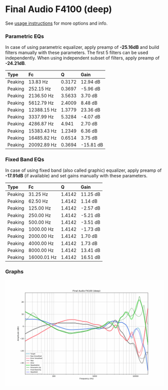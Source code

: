 # Final Audio F4100 (deep)
See [usage instructions](https://github.com/jaakkopasanen/AutoEq#usage) for more options and info.

### Parametric EQs
In case of using parametric equalizer, apply preamp of **-25.16dB** and build filters manually
with these parameters. The first 5 filters can be used independently.
When using independent subset of filters, apply preamp of **-24.21dB**.

| Type    | Fc          |      Q | Gain      |
|:--------|:------------|:-------|:----------|
| Peaking | 13.83 Hz    | 0.3172 | 12.94 dB  |
| Peaking | 252.15 Hz   | 0.3697 | -5.96 dB  |
| Peaking | 2136.50 Hz  | 3.5633 | 3.70 dB   |
| Peaking | 5612.79 Hz  | 2.4009 | 8.48 dB   |
| Peaking | 12388.15 Hz | 1.3779 | 23.36 dB  |
| Peaking | 3337.99 Hz  | 5.3284 | -4.07 dB  |
| Peaking | 4286.87 Hz  | 4.941  | 2.70 dB   |
| Peaking | 15383.43 Hz | 1.2349 | 6.36 dB   |
| Peaking | 16485.82 Hz | 0.6514 | 3.75 dB   |
| Peaking | 20092.89 Hz | 0.3694 | -15.81 dB |

### Fixed Band EQs
In case of using fixed band (also called graphic) equalizer, apply preamp of **-17.91dB**
(if available) and set gains manually with these parameters.

| Type    | Fc          |      Q | Gain     |
|:--------|:------------|:-------|:---------|
| Peaking | 31.25 Hz    | 1.4142 | 11.25 dB |
| Peaking | 62.50 Hz    | 1.4142 | 1.14 dB  |
| Peaking | 125.00 Hz   | 1.4142 | -2.57 dB |
| Peaking | 250.00 Hz   | 1.4142 | -5.21 dB |
| Peaking | 500.00 Hz   | 1.4142 | -3.51 dB |
| Peaking | 1000.00 Hz  | 1.4142 | -1.73 dB |
| Peaking | 2000.00 Hz  | 1.4142 | 1.70 dB  |
| Peaking | 4000.00 Hz  | 1.4142 | 1.73 dB  |
| Peaking | 8000.00 Hz  | 1.4142 | 13.41 dB |
| Peaking | 16000.01 Hz | 1.4142 | 16.51 dB |

### Graphs
![](./Final%20Audio%20F4100%20(deep).png)